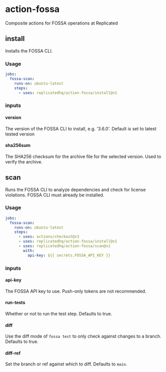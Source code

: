 # action-fossa
Composite actions for FOSSA operations at Replicated

## install
Installs the FOSSA CLI.

###
### Usage
```yaml
jobs:
  fossa-scan:
    runs-on: ubuntu-latest
    steps:
      - uses: replicatedhq/action-fossa/install@v1
```

### inputs
#### version
The version of the FOSSA CLI to install, e.g. '3.6.0'. Default is set to latest tested version

#### sha256sum
The SHA256 checksum for the archive file for the selected version. Used to verify the archive.

## scan
Runs the FOSSA CLI to analyze dependencies and check for license violations. FOSSA CLI must already be installed.
### Usage
```yaml
jobs:
  fossa-scan:
    runs-on: ubuntu-latest
    steps:
      - uses: actions/checkout@v3
      - uses: replicatedhq/action-fossa/install@v1
      - uses: replicatedhq/action-fossa/scan@v1
        with:
          api-key: ${{ secrets.FOSSA_API_KEY }}
```

### inputs

#### api-key
The FOSSA API key to use. Push-only tokens are not recommended.

#### run-tests
Whether or not to run the test step. Defaults to true.

#### diff
Use the diff mode of `fossa test` to only check against changes to a branch. Defaults to true.

#### diff-ref
Set the branch or ref against which to diff. Defaults to `main`.